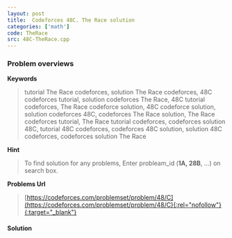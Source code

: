 ```yaml
---
layout: post
title:  Codeforces 48C. The Race solution
categories: ['math']
code: TheRace
src: 48C-TheRace.cpp
---
```

### **Problem overviews**

**Keywords**
> tutorial The Race codeforces, solution The Race codeforces, 48C codeforces tutorial, solution codeforces The Race, 48C tutorial codeforces, The Race codeforce solution, 48C codeforce solution, solution codeforces 48C, codeforces The Race solution, The Race codeforces tutorial, The Race tutorial codeforces, codeforces solution 48C, tutorial 48C codeforces, codeforces 48C solution, solution 48C codeforces, codeforces solution The Race

**Hint**
> To find solution for any problems, Enter probleam_id (**1A, 28B**, ...) on search box. 

**Problems Url**
> [https://codeforces.com/problemset/problem/48/C](https://codeforces.com/problemset/problem/48/C){:rel="nofollow"}{:target="_blank"}

#### **Solution**



